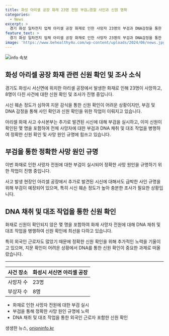 ```yaml
---
title: 화성 아리셀 공장 화재 23명 전원 부검…경찰 사인과 신원 명확
categories:
  - News
excerpt: >
  경기 화성 일차전지 업체 아리셀 공장 화재로 인한 사망자 23명의 부검과 DNA감정을 통한 정확한 신원 확인이 진행 중이다. 이는 훼손된 시신으로 인한 신원확인의 어려움을 극복하기 위한 조치로, 사인과 사망 원인을 명확히 밝히고자 하는 것이 목적이다. 또한, 외국인 근로자들의 인적사항을 확실히 확인하기 위해 DNA채취와 대조 작업도 진행 중이며, 이미 신원이 확인된 사망자들 또한 포함된다. 해당 사고는 경기도 화성시 서신면의 아리셀 공장에서 발생했다.
feature_text: >
  경기 화성 일차전지 업체 아리셀 공장 화재로 인한 사망자 23명의 부검과 DNA감정을 통한 정확한 신원 확인이 진행 중이다. 이는 훼손된 시신으로 인한 신원확인의 어려움을 극복하기 위한 조치로, 사인과 사망 원인을 명확히 밝히고자 하는 것이 목적이다. 또한, 외국인 근로자들의 인적사항을 확실히 확인하기 위해 DNA채취와 대조 작업도 진행 중이며, 이미 신원이 확인된 사망자들 또한 포함된다. 해당 사고는 경기도 화성시 서신면의 아리셀 공장에서 발생했다.
image: 'https://www.behealthy4u.com/wp-content/uploads/2024/06/news.jpg'
---
```


<p><img src="https://www.behealthy4u.com/wp-content/uploads/2024/06/news.jpg" alt="info 속보" /></p>

<h2 data-ke-size="size26">화성 아리셀 공장 화재 관련 신원 확인 및 조사 소식</h2>

<p data-ke-size="size16">경기도 화성시 서신면에 위치한 아리셀 공장에서 발생한 화재로 인해 23명이 사망하고, 8명이 다친 사건에 대한 신원 확인 및 조사가 진행 중입니다.</p>

<p data-ke-size="size16">시신 훼손 정도가 심하여 지문 감식을 통한 신원 확인이 어려운 상황이지만, 부검 및 DNA 감정을 통해 사인 확인과 신원 확인을 위한 작업이 이뤄지고 있습니다.</p>

<p data-ke-size="size16">아리셀 화재 사고 수사본부는 추가로 발견된 시신에 대해 부검을 실시하고, 이미 신원이 확인된 몇 명을 포함하여 전체 사망자에 대한 부검과 DNA 채취 및 대조 작업을 병행하여 정확한 신원 확인 및 사망 원인 규명에 힘쓰고 있습니다.</p>

<h2 data-ke-size="size24">부검을 통한 정확한 사망 원인 규명</h2>

<p data-ke-size="size16">이번 화재로 인한 사망자 전원에 대한 부검이 실시되어 정확한 사망 원인을 규명하기 위한 작업이 진행 중입니다.</p>

<p data-ke-size="size16">사고 발생 현장인 아리셀 공장에서 추가로 발견된 시신에 대해서도 급박한 사인 규명을 위해 부검이 예정되어 있으며, 특히 시신 훼손 정도가 높아 충분한 조사가 필요한 상황입니다.</p>

<h2 data-ke-size="size24">DNA 채취 및 대조 작업을 통한 신원 확인</h2>

<p data-ke-size="size16">화재로 신원이 확인되지 않은 몇 명을 포함하여 화재 사망자 전원에 대해 DNA 채취 및 대조 작업을 병행하여 신원 확인에 최선을 다하고 있습니다.</p>

<p data-ke-size="size16">특히 외국인 근로자도 많았기 때문에 정확한 신원 확인을 위해 추가적인 노력을 기울이고 있으며, 지문 확인이 어려운 상황에서 DNA를 통한 신원 확인이 중요한 과제로 떠올랐습니다.</p>

<hr>

<table>
    <thead>
        <tr>
            <th>사건 장소</th>
            <th>화성시 서신면 아리셀 공장</th>
        </tr>
    </thead>
    <tbody>
        <tr>
            <td>사망자 수</td>
            <td>23명</td>
        </tr>
        <tr>
            <td>부상자 수</td>
            <td>8명</td>
        </tr>
    </tbody>
</table>

<ul>
    <li>화재로 인한 사망자 전원에 대한 부검 실시</li>
    <li>부검을 통해 정확한 사망 원인 규명에 노력</li>
    <li>DNA 채취 및 대조 작업을 통한 외국인 근로자 포함한 신원 확인</li>
</ul>
생생한 뉴스, <a href="https://onioninfo.kr" rel="dofollow">onioninfo.kr</a>


